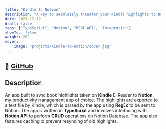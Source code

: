 ```yaml
---
title: "Kindle to Notion"
description: "A way to seamlessly transfer your Kindle highlights to Notion Database!"
date: 2021-12-12
draft: false
tags: ["TypeScript", "Notion", "REST API", "Integration"]
showToc: false
weight: 202
cover:
    image: "projects/kindle-to-notion/cover.jpg"
--- 
```

## 🔗 [GitHub](https://github.com/arkalim/kindle-to-notion)

## Description
An app built to sync book highlights taken on **Kindle** E-Reader to **Notion**, my productivity management app of choice. The highlights are exported to a text file by Kindle, which is parsed by the app using **RegEx** to be sent to Notion. The app is written in **TypeScript** and involves interfacing with **Notion API** to perform **CRUD** operations on Notion Database. The app also features caching to prevent resyncing of old highlights.